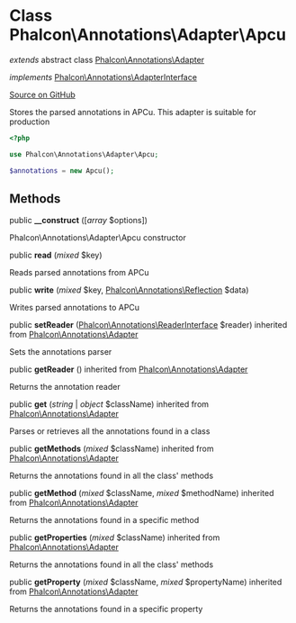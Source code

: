 # Class **Phalcon\\Annotations\\Adapter\\Apcu**

*extends* abstract class [Phalcon\Annotations\Adapter](/en/3.2/api/Phalcon_Annotations_Adapter)

*implements* [Phalcon\Annotations\AdapterInterface](/en/3.2/api/Phalcon_Annotations_AdapterInterface)

<a href="https://github.com/phalcon/cphalcon/blob/master/phalcon/annotations/adapter/apcu.zep" class="btn btn-default btn-sm">Source on GitHub</a>

Stores the parsed annotations in APCu. This adapter is suitable for production

```php
<?php

use Phalcon\Annotations\Adapter\Apcu;

$annotations = new Apcu();

```


## Methods
public  **__construct** ([*array* $options])

Phalcon\\Annotations\\Adapter\\Apcu constructor



public  **read** (*mixed* $key)

Reads parsed annotations from APCu



public  **write** (*mixed* $key, [Phalcon\Annotations\Reflection](/en/3.2/api/Phalcon_Annotations_Reflection) $data)

Writes parsed annotations to APCu



public  **setReader** ([Phalcon\Annotations\ReaderInterface](/en/3.2/api/Phalcon_Annotations_ReaderInterface) $reader) inherited from [Phalcon\Annotations\Adapter](/en/3.2/api/Phalcon_Annotations_Adapter)

Sets the annotations parser



public  **getReader** () inherited from [Phalcon\Annotations\Adapter](/en/3.2/api/Phalcon_Annotations_Adapter)

Returns the annotation reader



public  **get** (*string* | *object* $className) inherited from [Phalcon\Annotations\Adapter](/en/3.2/api/Phalcon_Annotations_Adapter)

Parses or retrieves all the annotations found in a class



public  **getMethods** (*mixed* $className) inherited from [Phalcon\Annotations\Adapter](/en/3.2/api/Phalcon_Annotations_Adapter)

Returns the annotations found in all the class' methods



public  **getMethod** (*mixed* $className, *mixed* $methodName) inherited from [Phalcon\Annotations\Adapter](/en/3.2/api/Phalcon_Annotations_Adapter)

Returns the annotations found in a specific method



public  **getProperties** (*mixed* $className) inherited from [Phalcon\Annotations\Adapter](/en/3.2/api/Phalcon_Annotations_Adapter)

Returns the annotations found in all the class' methods



public  **getProperty** (*mixed* $className, *mixed* $propertyName) inherited from [Phalcon\Annotations\Adapter](/en/3.2/api/Phalcon_Annotations_Adapter)

Returns the annotations found in a specific property



